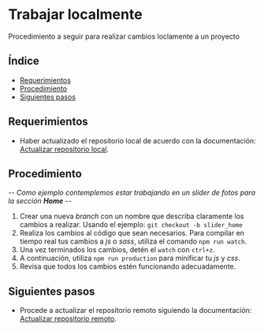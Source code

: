 # Trabajar localmente

Procedimiento a seguir para realizar cambios loclamente a un proyecto

## Índice

- [Requerimientos](#Requerimientos)
- [Procedimiento](#Procedimiento)
- [Siguientes pasos](#Siguientes-Pasos)

## Requerimientos

- Haber actualizado el repositorio local de acuerdo con la documentación: [Actualizar repositorio local](#).

## Procedimiento

*-- Como ejemplo contemplemos estar trabajando en un slider de fotos para la sección **Home** --*

1. Crear una nueva *branch* con un nombre que describa claramente los cambios a realizar. Usando el ejemplo: `git checkout -b slider_home`
2. Realiza los cambios al código que sean necesarios. Para compilar en tiempo real tus cambios a *js* o *sass*, utiliza el comando `npm run watch`.
3. Una vez terminados los cambios, detén el `watch` con `ctrl+z`. 
4. A continuación, utiliza `npm run production` para minificar tu *js* y *css*.
5. Revisa que todos los cambios estén funcionando adecuadamente.

## Siguientes pasos

- Procede a actualizar el repositorio remoto siguiendo la documentación: [Actualizar repositorio remoto](#).